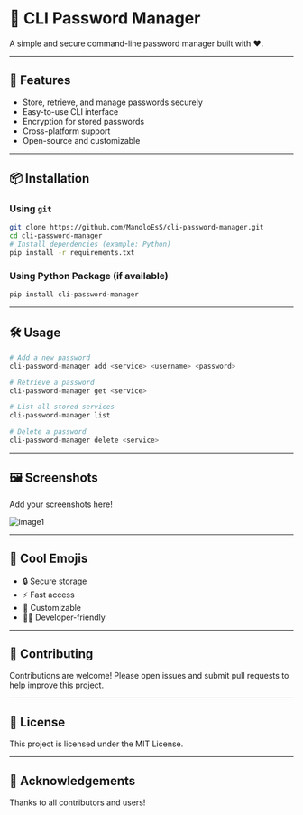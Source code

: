 # 🔐 CLI Password Manager

A simple and secure command-line password manager built with ❤️.

---

## 🚀 Features

- Store, retrieve, and manage passwords securely
- Easy-to-use CLI interface
- Encryption for stored passwords
- Cross-platform support
- Open-source and customizable

---

## 📦 Installation

### Using `git`

```bash
git clone https://github.com/ManoloEsS/cli-password-manager.git
cd cli-password-manager
# Install dependencies (example: Python)
pip install -r requirements.txt
```

### Using Python Package (if available)

```bash
pip install cli-password-manager
```

---

## 🛠 Usage

```bash
# Add a new password
cli-password-manager add <service> <username> <password>

# Retrieve a password
cli-password-manager get <service>

# List all stored services
cli-password-manager list

# Delete a password
cli-password-manager delete <service>
```

---

## 🖼️ Screenshots

Add your screenshots here!

![image1](image1)
<!-- You can rename image1 to your actual file name or add more images as needed -->

---

## 🎉 Cool Emojis

- 🔒 Secure storage
- ⚡ Fast access
- 🌈 Customizable
- 🧑‍💻 Developer-friendly

---

## 🤝 Contributing

Contributions are welcome! Please open issues and submit pull requests to help improve this project.

---

## 📄 License

This project is licensed under the MIT License.

---

## 🙏 Acknowledgements

Thanks to all contributors and users!

